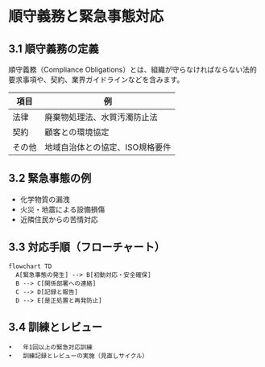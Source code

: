# 順守義務と緊急事態対応

## 3.1 順守義務の定義

順守義務（Compliance Obligations）とは、組織が守らなければならない法的要求事項や、契約、業界ガイドラインなどを含みます。

| 項目 | 例                                |
|------|-----------------------------------|
| 法律 | 廃棄物処理法、水質汚濁防止法     |
| 契約 | 顧客との環境協定                  |
| その他 | 地域自治体との協定、ISO規格要件 |

## 3.2 緊急事態の例

- 化学物質の漏洩
- 火災・地震による設備損傷
- 近隣住民からの苦情対応

## 3.3 対応手順（フローチャート）

```mermaid
flowchart TD
  A[緊急事態の発生] --> B[初動対応・安全確保]
  B --> C[関係部署への連絡]
  C --> D[記録と報告]
  D --> E[是正処置と再発防止]
```

## 3.4 訓練とレビュー
	•	年1回以上の緊急対応訓練
	•	訓練記録とレビューの実施（見直しサイクル）
